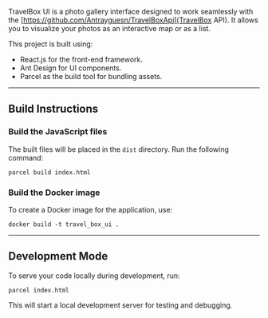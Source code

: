 TravelBox UI is a photo gallery interface designed to work seamlessly with the [https://github.com/Antrayguesn/TravelBoxApi](TravelBox API). It allows you to visualize your photos as an interactive map or as a list.

This project is built using:

* React.js for the front-end framework.
* Ant Design for UI components.
* Parcel as the build tool for bundling assets.

---

## Build Instructions

### Build the JavaScript files

The built files will be placed in the `dist` directory.
Run the following command:

```
parcel build index.html
```

### Build the Docker image

To create a Docker image for the application, use:

```
docker build -t travel_box_ui .
```


---

## Development Mode

To serve your code locally during development, run:

```
parcel index.html
```

This will start a local development server for testing and debugging.
